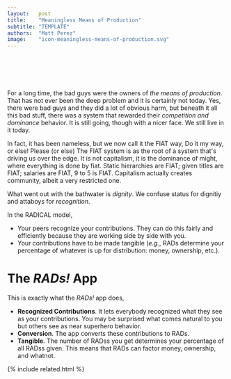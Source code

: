```yaml
---
layout:   post
title:    "Meaningless Means of Production"
subtitle: "TEMPLATE"
authors:  "Matt Perez"
image:    "icon-meaningless-means-of-production.svg"
---
```


<div style="display:none;">
 <p>It used to be that the bad guys were the owners of <em>the means of production</em>, but that is not the problem. Not today.</p>
</div>

<h1>&nbsp;</h1>
 <p>For a long time, the bad guys were the owners of <em>the means of production</em>. That has not ever been the deep problem and it is certainly not today. Yes, there were bad guys and they did a lot of obvious harm, but beneath it all this bad stuff, there was a system that rewarded their <em>competition and dominance</em> behavior. It is still going, though with a nicer face. We still live in it today.</p>
 <p>In fact, it has been nameless, but we now call it the <span class="_paradigm">FIAT</span> way, <span class="_quotespan">Do it my way, or else! Please (or else)</span> The <span class="_paradigm">FIAT</span> system is as the root of a system that's driving us over the edge. It is not capitalism, it is the dominance of might, where everything is done by fiat. Static hierarchies are <span class="_paradigm">FIAT</span>; given titles are <span class="_paradigm">FIAT</span>; salaries are <span class="_paradigm">FIAT</span>, 9 to 5 is <span class="_paradigm">FIAT</span>. Capitalism actually creates community, albeit a very restricted one.</p>
 <p>What went out with the bathwater is <em>dignity</em>. We confuse status for  dignitiy and attaboys for <em>recognition</em>.</p>
 <p>In the <span class="_paradigm">RADICAL</span> model,</p>
 <ul>
  <li>Your peers recognize your contributions. They can do this fairly and efficiently because they are working side by side with you.</li>
  <li>Your contributions have to be made tangible (<em>e.g.</em>, <span class="_paradigm">RAD</span>s determine your percentage of whatever is up for distribution: money, ownership, etc.).</li>
 </ul>

<h1>The <em>RADs!</em> App</h1>
 <p>This is exactly what the <em>RADs!</em> app does,</p>
 <ul>
  <li><strong>Recognized Contributions</strong>. It lets everybody recognized what they see as your contributions. You may be surprised what comes natural to you but others see as near superhero behavior.</li>
  <li><strong>Conversion</strong>. The app converts these contributions to <span class="_paradigm">RADs</span>.</li>
  <li><strong>Tangible</strong>. The number of <span class="_paradigm">RADs</span>s you get determines your percentage of all <span class="_paradigm">RADs</span>s given. This means that <span class="_paradigm">RAD</span>s can factor money, ownership, and whatnot.</li>
 </ul>

{% include related.html %}

